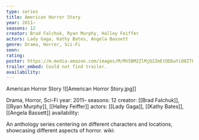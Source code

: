 ```yaml
---
type: series
title: American Horror Story
year: 2011–
seasons: 12
creator: Brad Falchuk, Ryan Murphy, Halley Feiffer
actors: Lady Gaga, Kathy Bates, Angela Bassett
genre: Drama, Horror, Sci-Fi
seen:
rating: 
poster: https://m.media-amazon.com/images/M/MV5BM2ZlMjQ2ZmEtODEwYi00ZTk5LThmY2UtYWFiNzE3MjZjNzQyXkEyXkFqcGdeQXVyMTU1ODIwMTM1._V1_SX300.jpg
trailer_embed: Could not find trailer.
availability:
---
```

American Horror Story
![[American Horror Story.jpg]]

Drama, Horror, Sci-Fi
year: 2011–
seasons: 12
creator: [[Brad Falchuk]], [[Ryan Murphy]], [[Halley Feiffer]]
actors: [[Lady Gaga]], [[Kathy Bates]], [[Angela Bassett]]
availability:

An anthology series centering on different characters and locations, showcasing different aspects of horror.
wiki: 


